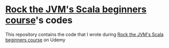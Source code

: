 # [Rock the JVM's Scala beginners course](https://www.udemy.com/rock-the-jvm-scala-for-beginners)'s codes


This repository contains the code that I wrote during [Rock the JVM's Scala beginners course](https://www.udemy.com/rock-the-jvm-scala-for-beginners) on Udemy
